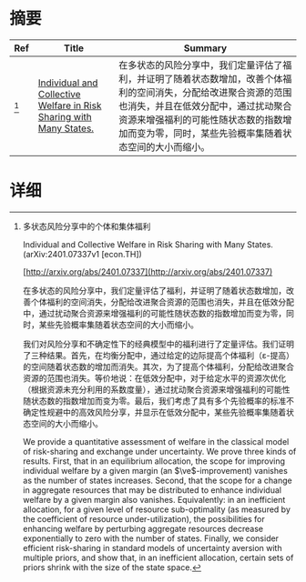 # 摘要

| Ref | Title | Summary |
| --- | --- | --- |
| [^1] | [Individual and Collective Welfare in Risk Sharing with Many States.](http://arxiv.org/abs/2401.07337) | 在多状态的风险分享中，我们定量评估了福利，并证明了随着状态数增加，改善个体福利的空间消失，分配给改进聚合资源的范围也消失，并且在低效分配中，通过扰动聚合资源来增强福利的可能性随状态数的指数增加而变为零，同时，某些先验概率集随着状态空间的大小而缩小。 |

# 详细

[^1]: 多状态风险分享中的个体和集体福利

    Individual and Collective Welfare in Risk Sharing with Many States. (arXiv:2401.07337v1 [econ.TH])

    [http://arxiv.org/abs/2401.07337](http://arxiv.org/abs/2401.07337)

    在多状态的风险分享中，我们定量评估了福利，并证明了随着状态数增加，改善个体福利的空间消失，分配给改进聚合资源的范围也消失，并且在低效分配中，通过扰动聚合资源来增强福利的可能性随状态数的指数增加而变为零，同时，某些先验概率集随着状态空间的大小而缩小。

    

    我们对风险分享和不确定性下的经典模型中的福利进行了定量评估。我们证明了三种结果。首先，在均衡分配中，通过给定的边际提高个体福利（ε-提高）的空间随着状态数的增加而消失。其次，为了提高个体福利，分配给改进聚合资源的范围也消失。等价地说：在低效分配中，对于给定水平的资源次优化（根据资源未充分利用的系数度量），通过扰动聚合资源来增强福利的可能性随状态数的指数增加而变为零。最后，我们考虑了具有多个先验概率的标准不确定性规避中的高效风险分享，并显示在低效分配中，某些先验概率集随着状态空间的大小而缩小。

    We provide a quantitative assessment of welfare in the classical model of risk-sharing and exchange under uncertainty. We prove three kinds of results. First, that in an equilibrium allocation, the scope for improving individual welfare by a given margin (an $\ve$-improvement) vanishes as the number of states increases. Second, that the scope for a change in aggregate resources that may be distributed to enhance individual welfare by a given margin also vanishes. Equivalently: in an inefficient allocation, for a given level of resource sub-optimality (as measured by the coefficient of resource under-utilization), the possibilities for enhancing welfare by perturbing aggregate resources decrease exponentially to zero with the number of states. Finally, we consider efficient risk-sharing in standard models of uncertainty aversion with multiple priors, and show that, in an inefficient allocation, certain sets of priors shrink with the size of the state space.
    

